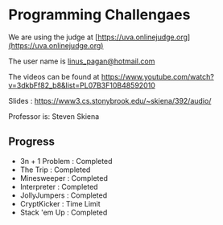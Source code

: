 # Programming Challengaes
We are using the judge at [https://uva.onlinejudge.org](https://uva.onlinejudge.org)

The user name is linus_pagan@hotmail.com

The videos can be found at https://www.youtube.com/watch?v=3dkbFf82_b8&list=PL07B3F10B48592010

Slides : https://www3.cs.stonybrook.edu/~skiena/392/audio/

Professor is: Steven Skiena

## Progress

- 3n + 1 Problem : Completed
- The Trip : Completed
- Minesweeper : Completed
- Interpreter : Completed
- JollyJumpers : Completed
- CryptKicker : Time Limit
- Stack 'em Up : Completed
